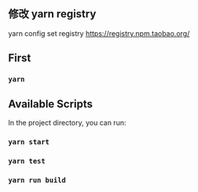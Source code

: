 ## 修改 yarn registry
yarn config set registry https://registry.npm.taobao.org/

## First

### `yarn`

## Available Scripts

In the project directory, you can run:

### `yarn start`

### `yarn test`

### `yarn run build`
